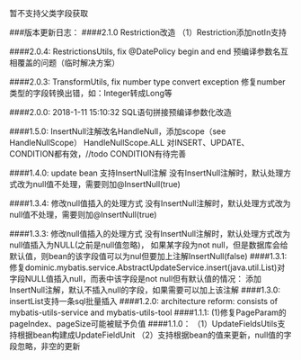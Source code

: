 

暂不支持父类字段获取



###版本更新日志：
####2.1.0 Restriction改造
    （1）Restriction添加notIn支持
    
####2.0.4: RestrictionsUtils, fix @DatePolicy begin and end 
    预编译参数名互相覆盖的问题（临时解决方案）
    
####2.0.3: TransformUtils, fix number type convert exception
    修复number类型的字段转换出错，如：Integer转成Long等

####2.0.0: 2018-1-11 15:10:32 SQL语句拼接预编译参数化改造
    
####1.5.0: InsertNull注解改名HandleNull，添加scope（see HandleNullScope）
    HandleNullScope.ALL 对INSERT、UPDATE、CONDITION都有效，//todo CONDITION有待完善
    
####1.4.0: update bean 支持InsertNull注解
    没有InsertNull注解时，默认处理方式改为null值不处理，需要则加@InsertNull(true)

####1.3.4: 修改null值插入的处理方式
    没有InsertNull注解时，默认处理方式改为null值不处理，需要则加@InsertNull(true)

####1.3.3: 修改null值插入的处理方式
    没有InsertNull注解时，默认处理方式改为null值插入为NULL(之前是null值忽略)，
    如果某字段为not null，但是数据库会给默认值，则bean的该字段值可以为nul但要加上注解InsertNull(false)
####1.3.1:
    修复dominic.mybatis.service.AbstractUpdateService.insert(java.util.List<T>)对字段NULL值插入null，而表中该字段是not null但有默认值的情况：
        添加InsertNull注解，默认不插入null的字段，如果需要可以加上该注解
####1.3.0:
    insertList支持一条sql批量插入
####1.2.0:
    architecture reform:
        consists of mybatis-utils-service and mybatis-utils-tool
####1.1.1:
    (1)修复PageParam的pageIndex、pageSize可能被赋予负值
####1.1.0： 
    （1）UpdateFieldsUtils支持根据bean构建成UpdateFieldUnit
    （2）支持根据bean的值来更新，null值的字段忽略，非空的更新

